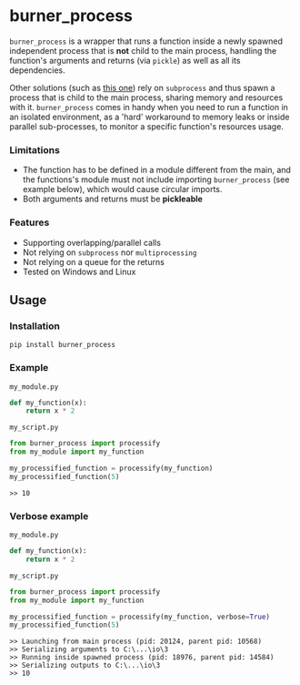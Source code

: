 # burner_process
`burner_process` is a wrapper that runs a function inside a newly spawned independent process that is  **not** child to the main process, handling the function's arguments and returns (via `pickle`) as well as all its dependencies.

Other solutions (such as [this one](https://gist.github.com/schlamar/2311116)) rely on `subprocess` and thus spawn a process that is child to the main process, sharing memory and resources with it. `burner_process` comes in handy when you need to run a function in an isolated environment, as a 'hard' workaround to memory leaks or inside parallel sub-processes, to monitor a specific function's resources usage. 

### Limitations
- The function has to be defined in a module different from the main, and the functions's module must not include importing `burner_process` (see example below), which would cause circular imports.
- Both arguments and returns must be  **pickleable**<br/>

### Features
- Supporting overlapping/parallel calls<br/>
- Not relying on `subprocess` nor `multiprocessing`<br/>
- Not relying on a queue for the returns<br/>
- Tested on Windows and Linux

## Usage
### Installation
`pip install burner_process`<br/>

### Example
`my_module.py`
```python
def my_function(x):
    return x * 2
```

`my_script.py`
```python
from burner_process import processify
from my_module import my_function

my_processified_function = processify(my_function)
my_processified_function(5)
```
```
>> 10
```

### Verbose example
`my_module.py`
```python
def my_function(x):
    return x * 2
```

`my_script.py`
```python
from burner_process import processify
from my_module import my_function

my_processified_function = processify(my_function, verbose=True)
my_processified_function(5)
```
```
>> Launching from main process (pid: 20124, parent pid: 10568)
>> Serializing arguments to C:\...\io\3
>> Running inside spawned process (pid: 18976, parent pid: 14584)
>> Serializing outputs to C:\...\io\3
>> 10
```
